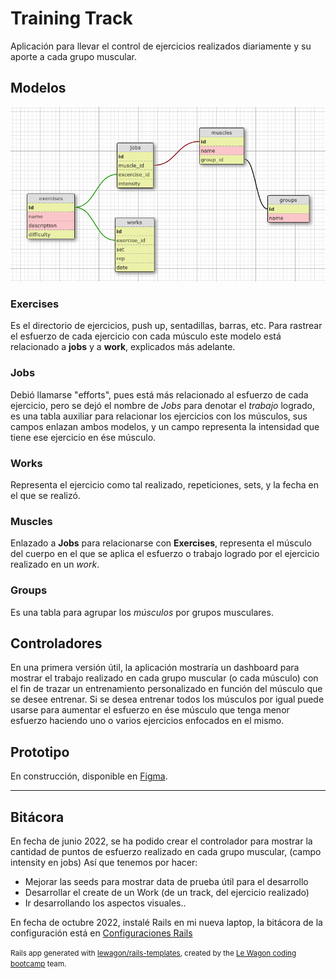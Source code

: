 # Training Track

Aplicación para llevar el control de ejercicios realizados diariamente y su aporte a cada grupo muscular.

## Modelos
![imagen](schema.png)

### Exercises
Es el directorio de ejercicios, push up, sentadillas, barras, etc. Para rastrear el esfuerzo de cada ejercicio con cada músculo este modelo está relacionado a **jobs** y a **work**, explicados más adelante.

### Jobs
Debió llamarse "efforts", pues está más relacionado al esfuerzo de cada ejercicio, pero se dejó el nombre de *Jobs* para denotar el *trabajo* logrado, es una tabla auxiliar para relacionar los ejercicios con los músculos, sus campos enlazan ambos modelos, y un campo representa la intensidad que tiene ese ejercicio en ése músculo.

### Works
Representa el ejercicio como tal realizado, repeticiones, sets, y la fecha en el que se realizó.

### Muscles
Enlazado a **Jobs** para relacionarse con **Exercises**, representa el músculo del cuerpo en el que se aplica el esfuerzo o trabajo logrado por el ejercicio realizado en un *work*.

### Groups
Es una tabla para agrupar los *músculos* por grupos musculares.

## Controladores
En una primera versión útil, la aplicación mostraría un dashboard para mostrar el trabajo realizado en cada grupo muscular (o cada músculo) con el fin de trazar un entrenamiento personalizado en función del músculo que se desee entrenar. Si se desea entrenar todos los músculos por igual puede usarse para aumentar el esfuerzo en ése músculo que tenga menor esfuerzo haciendo uno o varios ejercicios enfocados en el mismo.

## Prototipo
En construcción, disponible en [Figma](https://www.figma.com/file/tcxY34plnnlplSLzDGk5jp/TrainingTrack).

---
## Bitácora
En fecha de junio 2022, se ha podido crear el controlador para mostrar la cantidad de puntos de esfuerzo realizado en cada grupo muscular, (campo intensity en jobs) Así que tenemos por hacer:
- Mejorar las seeds para mostrar data de prueba útil para el desarrollo
- Desarrollar el create de un Work (de un track, del ejercicio realizado)
- Ir desarrollando los aspectos visuales..

En fecha de octubre 2022, instalé Rails en mi nueva laptop, la bitácora de la configuración está en [Configuraciones Rails](./Configuraciones%20Rails.md)

<small>Rails app generated with [lewagon/rails-templates](https://github.com/lewagon/rails-templates), created by the [Le Wagon coding bootcamp](https://www.lewagon.com) team.</small>
